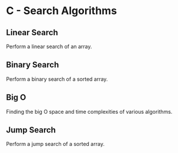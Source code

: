 # C - Search Algorithms

## Linear Search
Perform a linear search of an array.

## Binary Search
Perform a binary search of a sorted array.

## Big O
Finding the big O space and time complexities of various algorithms.

## Jump Search
Perform a jump search of a sorted array.
